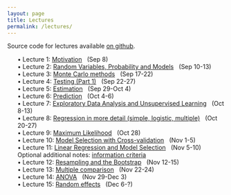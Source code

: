 ```yaml
---
layout: page
title: Lectures
permalink: /lectures/
---
```


<style>
ul{counter-reset: item;list-style-type:none;}
ul li:before{content:'• Lecture 'counter(item, decimal)': ';counter-increment:item;}
</style>

Source code for lectures available [on github](https://github.com/kdlevin-uwstat/STAT340-Fall2021/tree/master/lecs).

 - [Motivation](../lecs/01) &nbsp; (Sep 8)
 - [Random Variables, Probability and Models](../lecs/02) &nbsp; (Sep 10-13)
 - [Monte Carlo methods](../lecs/03) &nbsp; (Sep 17-22)
 - [Testing (Part 1)](../lecs/04) &nbsp; (Sep 22-27)
 - [Estimation](../lecs/05) &nbsp; (Sep 29-Oct 4)
 - [Prediction](../lecs/06) &nbsp; (Oct 4-6)
 - [Exploratory Data Analysis and Unsupervised Learning](../lecs/07) &nbsp; (Oct 8-13)
 - [Regression in more detail (simple, logistic, multiple)](../lecs/08) &nbsp; (Oct 20-27)
 - [Maximum Likelihood](../lecs/09) &nbsp; (Oct 28)
 - [Model Selection with Cross-validation](../lecs/10) &nbsp; (Nov 1-5)
 - [Linear Regression and Model Selection](../lecs/11) &nbsp; (Nov 5-10) &nbsp; Optional additional notes: [information criteria](../lecs/11/L11b_infocrit.html) &nbsp;
 - [Resampling and the Bootstrap](../lecs/12) &nbsp; (Nov 12-15)
 - [Multiple comparison](../lecs/13) &nbsp; (Nov 22-24)
 - [ANOVA](../lecs/14) &nbsp; (Nov 29-Dec 3)
 - [Random effects](../lecs/15) &nbsp; (Dec 6-?)

